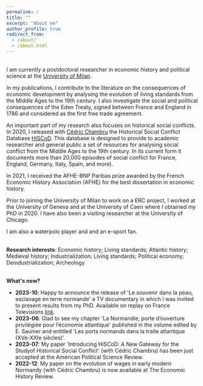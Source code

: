 ```yaml
---
permalink: /
title: ""
excerpt: "About me"
author_profile: true
redirect_from: 
  - /about/
  - /about.html
---
```




<br>I am currently a postdoctoral researcher in economic history and political science at the [University of Milan](https://www.unimi.it/en/ugov/person/paul-maneuvrier). 

In my publications, I contribute to the literature on the consequences of economic development by analysing the evolution of living standards from the Middle Ages to the 19th century. I also investigate the social and political consequences of the Eden Treaty, signed between France and England in 1786 and considered as the first free trade agreement. 

An important part of my research also focuses on historical social conflicts. In 2020, I released with [Cédric Chambru](https://cedricchambru.github.io/) the Historical Social Conflict Database [HiSCoD](https://www.unicaen.fr/hiscod/). This database is designed to provide to academic researcher and general public a set of resources for analysing social conflict from the Middle Ages to the 19th century. In its current form it documents more than 20,000 episodes of social conflict for France, England, Germany, Italy, Spain, and more).

In 2021, I received the AFHE-BNP Paribas prize awarded by the French Economic History Association (AFHE) for the best dissertation in economic history. 

Prior to joining the University of Milan to work on a ERC project, I worked at the University of Geneva and at the University of Caen where I obtained my PhD in 2020. I have also been a visiting researcher at the University of Chicago.

I am also a waterpolo player and and an e-sport fan. 

<br>**Research interests**: Economic history; Living standards; Atlantic history; Medieval history; Industrialization; Living standards; Political economy; Deindustrialization; Archeology


<br>**What's new?**
- **2023-10**: Happy to announce the release of 'Le souvenir dans la peau, esclavage en terre normande' a TV documentary in which I was invited to present results from  my PhD. Available on replay on France Televisions [link](https://www.france.tv/france-3/normandie/la-france-en-vrai-normandie/5311947-le-souvenir-dans-la-peau-esclavage-en-terre-normande.html).
- **2023-06**: Glad to see my chapter 'La Normandie, porte d’ouverture privilégiée pour l’économie atlantique' published in the volume edited by E. Saunier and entitled 'Les ports normands dans la traite atlantique (XVe-XXIe siècles)'. 
- **2023-07**: My paper 'Introducing HiSCoD: A New Gateway for the Studyof Historical Social Conflict' (with Cédric Chambru) has been just accepted at the American Political Science Review.
- **2022-12**: My paper on the evolution of wages in early modern Normandy (with Cédric Chambru) is now available at The Economic History Review.
